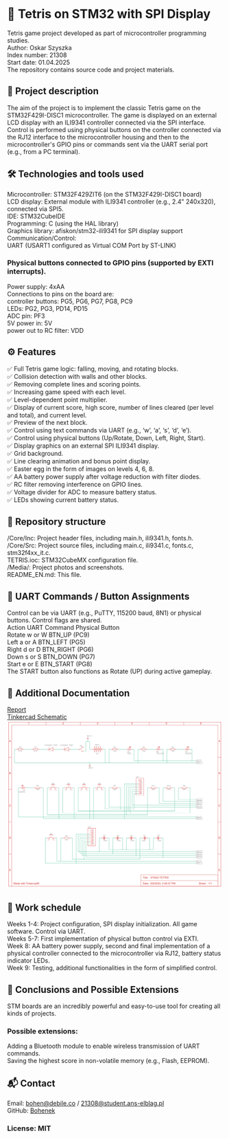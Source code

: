 # 🧱 Tetris on STM32 with SPI Display
Tetris game project developed as part of microcontroller programming studies.  
Author: Oskar Szyszka  
Index number: 21308  
Start date: 01.04.2025  
The repository contains source code and project materials.  
## 📌 Project description
The aim of the project is to implement the classic Tetris game on the STM32F429I-DISC1 microcontroller. The game is displayed on an external LCD display with an ILI9341 controller connected via the SPI interface. Control is performed using physical buttons on the controller connected via the RJ12 interface to the microcontroller housing and then to the microcontroller's GPIO pins or commands sent via the UART serial port (e.g., from a PC terminal).
## 🛠️ Technologies and tools used
Microcontroller: STM32F429ZIT6 (on the STM32F429I-DISC1 board)  
LCD display: External module with ILI9341 controller (e.g., 2.4" 240x320), connected via SPI5.  
IDE: STM32CubeIDE  
Programming: C (using the HAL library)  
Graphics library: afiskon/stm32-ili9341 for SPI display support  
Communication/Control:  
UART (USART1 configured as Virtual COM Port by ST-LINK)  
### Physical buttons connected to GPIO pins (supported by EXTI interrupts).  
Power supply: 4xAA  
Connections to pins on the board are:  
controller buttons: PG5, PG6, PG7, PG8, PC9  
LEDs: PG2, PG3, PD14, PD15  
ADC pin: PF3  
5V power in: 5V  
power out to RC filter: VDD  
## ⚙️ Features  
✅ Full Tetris game logic: falling, moving, and rotating blocks.  
✅ Collision detection with walls and other blocks.  
✅ Removing complete lines and scoring points.  
✅ Increasing game speed with each level.  
✅ Level-dependent point multiplier.  
✅ Display of current score, high score, number of lines cleared (per level and total), and current level.  
✅ Preview of the next block.  
✅ Control using text commands via UART (e.g., ‘w’, ‘a’, ‘s’, ‘d’, ‘e’).  
✅ Control using physical buttons (Up/Rotate, Down, Left, Right, Start).  
✅ Display graphics on an external SPI ILI9341 display.  
✅ Grid background.  
✅ Line clearing animation and bonus point display.  
✅ Easter egg in the form of images on levels 4, 6, 8.  
✅ AA battery power supply after voltage reduction with filter diodes.  
✅ RC filter removing interference on GPIO lines.  
✅ Voltage divider for ADC to measure battery status.  
✅ LEDs showing current battery status.  
## 📁 Repository structure
/Core/Inc: Project header files, including main.h, ili9341.h, fonts.h.  
/Core/Src: Project source files, including main.c, ili9341.c, fonts.c, stm32f4xx_it.c.  
TETRIS.ioc: STM32CubeMX configuration file.  
/Media/: Project photos and screenshots.  
README_EN.md: This file.  
## 🔌 UART Commands / Button Assignments
Control can be via UART (e.g., PuTTY, 115200 baud, 8N1) or physical buttons. Control flags are shared.  
Action    UART Command    Physical Button  
Rotate    w or W    BTN_UP (PC9)  
Left    a or A    BTN_LEFT (PG5)  
Right    d or D    BTN_RIGHT (PG6)  
Down    s or S    BTN_DOWN (PG7)  
Start    e or E    BTN_START (PG8)  
The START button also functions as Rotate (UP) during active gameplay.  
## 📄 Additional Documentation  
[Report](TETRIS_REPORT_21308.pdf)  
[Tinkercad Schematic](SCHEMATIC.pdf)  
![SCHEMATIC](/Media/SCHEMATIC.png)  
## 📅 Work schedule
Weeks 1-4: Project configuration, SPI display initialization. All game software. Control via UART.  
Weeks 5-7: First implementation of physical button control via EXTI.  
Week 8:   AA battery power supply, second and final implementation of a physical controller connected to the microcontroller via RJ12, battery status indicator LEDs.  
Week 9:   Testing, additional functionalities in the form of simplified control.  
## 🧠 Conclusions and Possible Extensions
STM boards are an incredibly powerful and easy-to-use tool for creating all kinds of projects.  
### Possible extensions:  
Adding a Bluetooth module to enable wireless transmission of UART commands.  
Saving the highest score in non-volatile memory (e.g., Flash, EEPROM).  
## 📬 Contact
Email: bohen@debile.co / 21308@student.ans-elblag.pl  
GitHub: [Bohenek](https://github.com/Bohenek)  
### License: MIT
